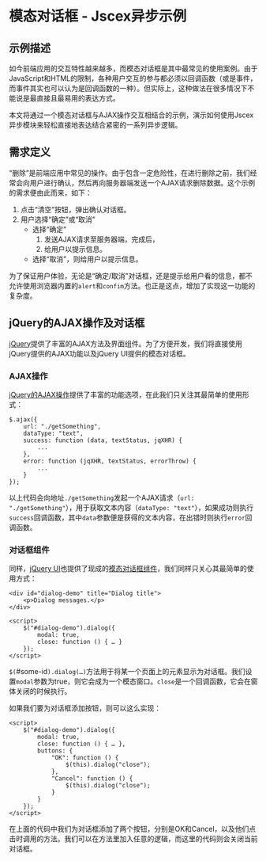 # 模态对话框 - Jscex异步示例

## 示例描述

如今前端应用的交互特性越来越多，而模态对话框是其中最常见的使用案例。由于JavaScript和HTML的限制，各种用户交互的参与都必须以回调函数（或是事件，而事件其实也可以认为是回调函数的一种）。但实际上，这种做法在很多情况下不能说是最直接且最易用的表达方式。

本文将通过一个模态对话框与AJAX操作交互相结合的示例，演示如何使用Jscex异步模块来轻松直接地表达结合紧密的一系列异步逻辑。

## 需求定义

“删除”是前端应用中常见的操作。由于包含一定危险性，在进行删除之前，我们经常会向用户进行确认，然后再向服务器端发送一个AJAX请求删除数据。这个示例的需求便由此而来，如下：

1. 点击“清空”按钮，弹出确认对话框。
2. 用户选择“确定”或“取消”
   * 选择“确定”
     1. 发送AJAX请求至服务器端，完成后，
     2. 给用户以提示信息。
   * 选择“取消”，则给用户以提示信息。

为了保证用户体验，无论是“确定/取消”对话框，还是提示给用户看的信息，都不允许使用浏览器内置的`alert`和`confim`方法。也正是这点，增加了实现这一功能的复杂度。

## jQuery的AJAX操作及对话框

[jQuery](http://jquery.com/)提供了丰富的AJAX方法及界面组件。为了方便开发，我们将直接使用jQuery提供的AJAX功能以及jQuery UI提供的模态对话框。

### AJAX操作

[jQuery的AJAX操作](http://api.jquery.com/jQuery.ajax/)提供了丰富的功能选项，在此我们只关注其最简单的使用形式：

    $.ajax({        url: "./getSomething",        dataType: "text",        success: function (data, textStatus, jqXHR) {            ...        },        error: function (jqXHR, textStatus, errorThrow) {            ...        }    });

以上代码会向地址`./getSomething`发起一个AJAX请求（`url: "./getSomething"`），用于获取文本内容（`dataType: "text"`），如果成功则执行`success`回调函数，其中`data`参数便是获得的文本内容，在出错时则执行`error`回调函数。

### 对话框组件

同样，[jQuery UI](http://jqueryui.com/)也提供了现成的[模态对话框组件](http://jqueryui.com/demos/dialog/)，我们同样只关心其最简单的使用方式：

    <div id="dialog-demo" title="Dialog title">        <p>Dialog messages.</p>    </div>        <script>        $("#dialog-demo").dialog({
            modal: true,
            close: function () { … }
        });    </script>

`$(`#some-id`).dialog(…)`方法用于将某一个页面上的元素显示为对话框。我们设置`modal`参数为true，则它会成为一个模态窗口。`close`是一个回调函数，它会在窗体关闭的时候执行。

如果我们要为对话框添加按钮，则可以这么实现：

    <script>        $("#dialog-demo").dialog({
            modal: true,
            close: function () { … },
            buttons: {
                "OK": function () {
                    $(this).dialog("close");
                },
                "Cancel": function () {
                    $(this).dialog("close");
                }
            }
        });    </script>

在上面的代码中我们为对话框添加了两个按钮，分别是OK和Cancel，以及他们点击时调用的方法。我们可以在方法里加入任意的逻辑，而这里的代码则会关闭当前对话框。